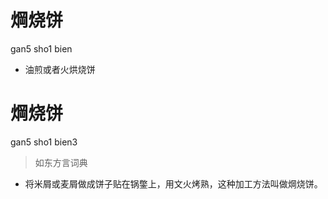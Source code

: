 # 焵烧饼
gan5 sho1 bien
- 油煎或者火烘烧饼

# 焵烧饼
gan5 sho1 bien3
> 如东方言词典
- 将米屑或麦屑做成饼子贴在锅鐅上，用文火烤熟，这种加工方法叫做焵烧饼。
